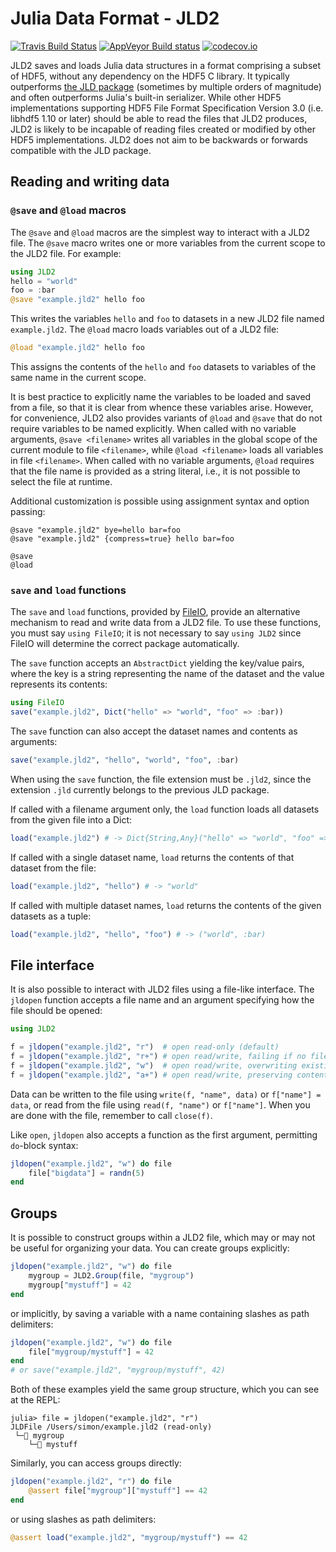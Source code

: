 # Julia Data Format - JLD2

[![Travis Build Status](https://travis-ci.org/JuliaIO/JLD2.jl.svg?branch=master)](https://travis-ci.org/JuliaIO/JLD2.jl)
[![AppVeyor Build status](https://ci.appveyor.com/api/projects/status/j9jvpgimd04qs8dn/branch/master?svg=true)](https://ci.appveyor.com/project/JonasIsensee/jld2-jl/branch/master)
[![codecov.io](http://codecov.io/github/JuliaIO/JLD2.jl/coverage.svg?branch=master)](http://codecov.io/github/JuliaIO/JLD2.jl?branch=master)


JLD2 saves and loads Julia data structures in a format comprising a subset of HDF5, without any dependency on the HDF5 C library. It typically outperforms [the JLD package](https://github.com/JuliaIO/JLD.jl) (sometimes by multiple orders of magnitude) and often outperforms Julia's built-in serializer. While other HDF5 implementations supporting HDF5 File Format Specification Version 3.0 (i.e. libhdf5 1.10 or later) should be able to read the files that JLD2 produces, JLD2 is likely to be incapable of reading files created or modified by other HDF5 implementations. JLD2 does not aim to be backwards or forwards compatible with the JLD package.

## Reading and writing data

### `@save` and `@load` macros

The `@save` and `@load` macros are the simplest way to interact with a JLD2 file. The `@save` macro writes one or more variables from the current scope to the JLD2 file. For example:

```julia
using JLD2
hello = "world"
foo = :bar
@save "example.jld2" hello foo
```

This writes the variables `hello` and `foo` to datasets in a new JLD2 file named `example.jld2`. The `@load` macro loads variables out of a JLD2 file:

```julia
@load "example.jld2" hello foo
```

This assigns the contents of the `hello` and `foo` datasets to variables of the same name in the current scope.

It is best practice to explicitly name the variables to be loaded and saved from a file, so that it is clear from whence these variables arise. However, for convenience, JLD2 also provides variants of `@load` and `@save` that do not require variables to be named explicitly. When called with no variable arguments, `@save <filename>` writes all variables in the global scope of the current module to file `<filename>`, while `@load <filename>` loads all variables in file `<filename>`. When called with no variable arguments, `@load` requires that the file name is provided as a string literal, i.e., it is not possible to select the file at runtime.

Additional customization is possible using assignment syntax and option passing:

```
@save "example.jld2" bye=hello bar=foo
@save "example.jld2" {compress=true} hello bar=foo
```

```@docs
@save
@load
```


### `save` and `load` functions

The `save` and `load` functions, provided by [FileIO](https://github.com/JuliaIO/FileIO.jl), provide an alternative mechanism to read and write data from a JLD2 file. To use these functions, you must say `using FileIO`; it is not necessary to say `using JLD2` since FileIO will determine the correct package automatically.

The `save` function accepts an `AbstractDict` yielding the key/value pairs, where the key is a string representing the name of the dataset and the value represents its contents:

```julia
using FileIO
save("example.jld2", Dict("hello" => "world", "foo" => :bar))
```

The `save` function can also accept the dataset names and contents as arguments:

```julia
save("example.jld2", "hello", "world", "foo", :bar)
```

When using the `save` function, the file extension must be `.jld2`, since the extension `.jld` currently belongs to the previous JLD package.

If called with a filename argument only, the `load` function loads all datasets from the given file into a Dict:

```julia
load("example.jld2") # -> Dict{String,Any}("hello" => "world", "foo" => :bar)
```

If called with a single dataset name, `load` returns the contents of that dataset from the file:

```julia
load("example.jld2", "hello") # -> "world"
```

If called with multiple dataset names, `load` returns the contents of the given datasets as a tuple:

```julia
load("example.jld2", "hello", "foo") # -> ("world", :bar)
```

## File interface

It is also possible to interact with JLD2 files using a file-like interface. The `jldopen` function accepts a file name and an argument specifying how the file should be opened:

```julia
using JLD2

f = jldopen("example.jld2", "r")  # open read-only (default)
f = jldopen("example.jld2", "r+") # open read/write, failing if no file exists
f = jldopen("example.jld2", "w")  # open read/write, overwriting existing file
f = jldopen("example.jld2", "a+") # open read/write, preserving contents of existing file or creating a new file
```

Data can be written to the file using `write(f, "name", data)` or `f["name"] = data`, or read from the file using `read(f, "name")` or `f["name"]`. When you are done with the file, remember to call `close(f)`.

Like `open`, `jldopen` also accepts a function as the first argument, permitting `do`-block syntax:

```julia
jldopen("example.jld2", "w") do file
    file["bigdata"] = randn(5)
end
```

## Groups

It is possible to construct groups within a JLD2 file, which may or may not be useful for organizing your data. You can create groups explicitly:

```julia
jldopen("example.jld2", "w") do file
    mygroup = JLD2.Group(file, "mygroup")
    mygroup["mystuff"] = 42
end
```

or implicitly, by saving a variable with a name containing slashes as path delimiters:

```julia
jldopen("example.jld2", "w") do file
    file["mygroup/mystuff"] = 42
end
# or save("example.jld2", "mygroup/mystuff", 42)
```

Both of these examples yield the same group structure, which you can see at the REPL:

```
julia> file = jldopen("example.jld2", "r")
JLDFile /Users/simon/example.jld2 (read-only)
 └─📂 mygroup
    └─🔢 mystuff
```

Similarly, you can access groups directly:

```julia
jldopen("example.jld2", "r") do file
    @assert file["mygroup"]["mystuff"] == 42
end
```

or using slashes as path delimiters:

```julia
@assert load("example.jld2", "mygroup/mystuff") == 42
```